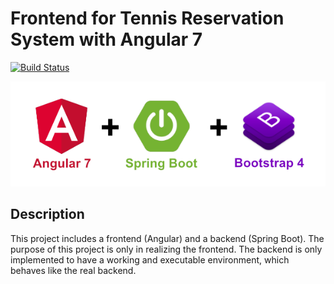 # Frontend for Tennis Reservation System with Angular 7

[![Build Status](https://travis-ci.com/thomasrepnik/tennisresv2.svg?token=xGizu6XL3NZeAKSk9MWU&branch=master)](https://travis-ci.com/thomasrepnik/tennisresv2)

![Technology Logos](/frontend/src/assets/angular-bootstrap-spring-logo.png)

## Description ##

This project includes a frontend (Angular) and a backend (Spring Boot). The purpose of this project is only in realizing the frontend. The backend is only implemented to have a working and executable environment, which behaves like the real backend.
